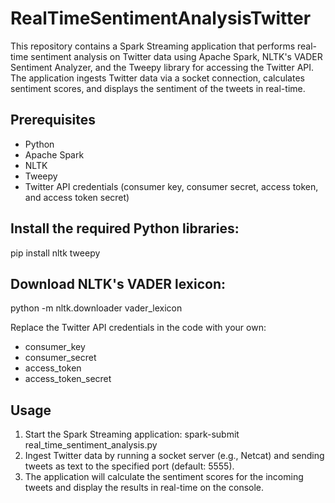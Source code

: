 # RealTimeSentimentAnalysisTwitter
This repository contains a Spark Streaming application that performs real-time sentiment analysis on Twitter data using Apache Spark, NLTK's VADER Sentiment Analyzer, and the Tweepy library for accessing the Twitter API. The application ingests Twitter data via a socket connection, calculates sentiment scores, and displays the sentiment of the tweets in real-time.

## Prerequisites
- Python
- Apache Spark
- NLTK
- Tweepy
- Twitter API credentials (consumer key, consumer secret, access token, and access token secret)

## Install the required Python libraries:
  pip install nltk tweepy

## Download NLTK's VADER lexicon:
   python -m nltk.downloader vader_lexicon

Replace the Twitter API credentials in the code with your own:
- consumer_key
- consumer_secret
- access_token
- access_token_secret

## Usage
1. Start the Spark Streaming application:
   spark-submit real_time_sentiment_analysis.py
2. Ingest Twitter data by running a socket server (e.g., Netcat) and sending tweets as text to the specified port (default: 5555).
3. The application will calculate the sentiment scores for the incoming tweets and display the results in real-time on the console.

